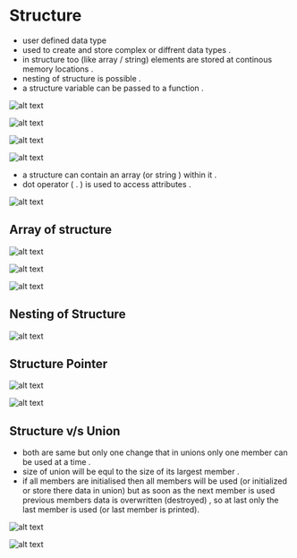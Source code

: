 # Structure

- user defined data type
- used to  create and store complex or diffrent data types .
- in structure too (like array / string) elements are stored at continous memory locations .
- nesting of structure is possible .
- a structure variable can be passed to a function .

![alt text](image-4.png)

![alt text](image.png)

![alt text](image-1.png)

![alt text](image-2.png)

- a structure can contain an array (or string ) within it .
- dot operator ( . ) is used to access attributes .

![alt text](image-3.png)

## Array of structure

![alt text](image-5.png)  

![alt text](image-6.png)

![alt text](image-7.png)

## Nesting of Structure

![alt text](image-8.png)

## Structure Pointer

![alt text](image-9.png)

![alt text](image-10.png)

## Structure v/s Union

- both are same but only one change that in unions only one member can be used at a time .
- size of union will be equl to the size of its largest member .
- if all members are initialised then all members will be used (or initialized or store there data in union) but as soon as the next member is used previous members data is overwritten (destroyed) , so at last only the last member is used (or last member is printed).  

![alt text](image-11.png)

![alt text](image-12.png)
